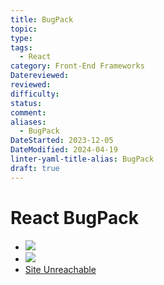 ```yaml
---
title: BugPack
topic: 
type: 
tags:
  - React
category: Front-End Frameworks
Datereviewed: 
reviewed: 
difficulty: 
status: 
comment: 
aliases:
  - BugPack
DateStarted: 2023-12-05
DateModified: 2024-04-19
linter-yaml-title-alias: BugPack
draft: true
---
```


# React BugPack

- ![](https://cdn.jsdelivr.net/gh/jenniferwonder/bimg/full-stack/z-BugPack-React.png)
- ![](https://cdn.jsdelivr.net/gh/jenniferwonder/bimg/full-stack/z-BugPack-React-1.png)
- [Site Unreachable](https://stackoverflow.com/questions/49705170/reactjs-import-component-outside-src-directory)
